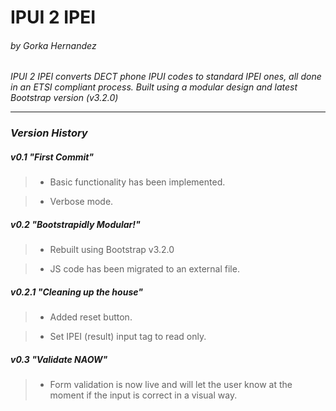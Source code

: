 IPUI 2 IPEI
===========
###### by Gorka Hernandez

*IPUI 2 IPEI converts DECT phone IPUI codes to standard IPEI ones, all done in an ETSI compliant process.*
*Built using a modular design and latest Bootstrap version (v3.2.0)*

---

### *Version History*

##### v0.1 "First Commit"
  > * Basic functionality has been implemented.

  > * Verbose mode.

##### v0.2 "Bootstrapidly Modular!"
  > * Rebuilt using Bootstrap v3.2.0

  > * JS code has been migrated to an external file.

##### v0.2.1 "Cleaning up the house"
  > * Added reset button.

  > * Set IPEI (result) input tag to read only.

##### v0.3 "Validate NAOW"
  > * Form validation is now live and will let the user know at the moment if the input is correct in a visual way.